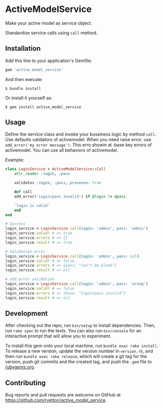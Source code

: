 # ActiveModelService

Make your active model as service object.

Standardize service calls using `call` method.

## Installation

Add this line to your application's Gemfile:

```ruby
gem 'active_model_service'
```

And then execute:

    $ bundle install

Or install it yourself as:

    $ gem install active_model_service

## Usage

Define the service class and invoke your bussiness logic by method `call`.
Use defaults validators of activemodel.
When you need raise error, use `add_error('my error message')`. This erro showin at :base key errors of activemodel.
You can use all behaviors of activemodel.

Example:

```ruby
class LoginService < ActiveModelService::Call
    attr_reader :login, :pass

    validates :login, :pass, presence: true

    def call
    add_error('Login/pass invalid') if @login != @pass

    'login is valid'
    end
end

# Success
login_service = LoginService.call(login: 'admin', pass: 'admin')
login_service.valid? # => true
login_service.errors # => {}
login_service.result # => true

# Validation error
login_service = LoginService.call(login: 'admin', pass: nil)
login_service.valid? # => false
login_service.errors # => {pass: "Can't be blank"}
login_service.result # => nil

# add_error validation
login_service = LoginService.call(login: 'admin', pass: 'wrong')
login_service.valid? # => false
login_service.errors # => {base: "Login/pass invalid"}
login_service.result # => nil

```

## Development

After checking out the repo, run `bin/setup` to install dependencies. Then, run `rake spec` to run the tests. You can also run `bin/console` for an interactive prompt that will allow you to experiment.

To install this gem onto your local machine, run `bundle exec rake install`. To release a new version, update the version number in `version.rb`, and then run `bundle exec rake release`, which will create a git tag for the version, push git commits and the created tag, and push the `.gem` file to [rubygems.org](https://rubygems.org).

## Contributing

Bug reports and pull requests are welcome on GitHub at https://github.com/rvettori/active_model_service.
